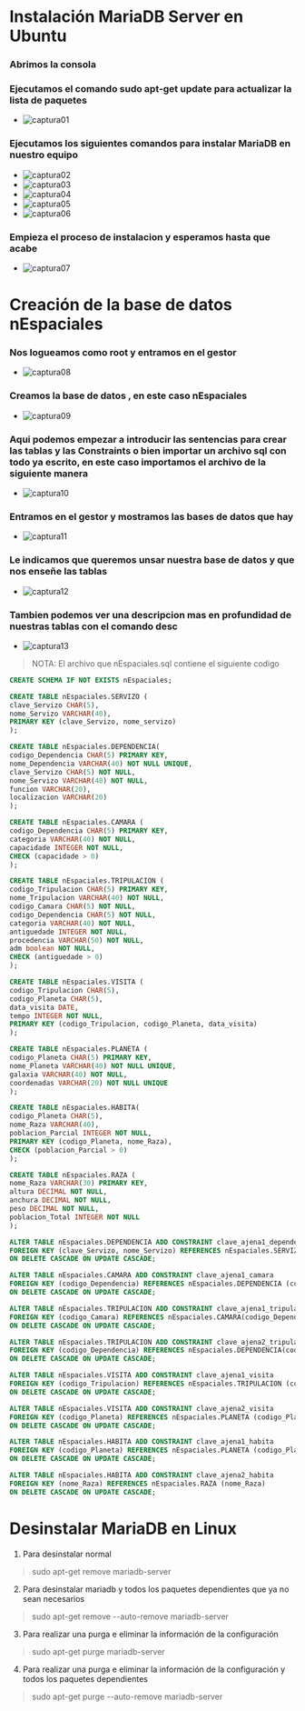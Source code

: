 # Instalación MariaDB Server en Ubuntu


### Abrimos la consola 

### Ejecutamos el comando sudo apt-get update para actualizar la lista de paquetes

  - ![captura01](https://github.com/dam108/ApuntesSQL/blob/master/Apuntes_Sucio/imgInstalacionMysql/img/Captura01.PNG)

### Ejecutamos los siguientes comandos para instalar MariaDB en nuestro equipo
  - ![captura02](https://github.com/dam108/ApuntesSQL/blob/master/Apuntes_Sucio/imgInstalacionMysql/img/Captura02.PNG)
  - ![captura03](https://github.com/dam108/ApuntesSQL/blob/master/Apuntes_Sucio/imgInstalacionMysql/img/Captura03.PNG)
  - ![captura04](https://github.com/dam108/ApuntesSQL/blob/master/Apuntes_Sucio/imgInstalacionMysql/img/Captura04.PNG)
  - ![captura05](https://github.com/dam108/ApuntesSQL/blob/master/Apuntes_Sucio/imgInstalacionMysql/img/Captura05.PNG)
  - ![captura06](https://github.com/dam108/ApuntesSQL/blob/master/Apuntes_Sucio/imgInstalacionMysql/img/Captura06.PNG)
  
### Empieza el proceso de instalacion y esperamos hasta que acabe
  - ![captura07](https://github.com/dam108/ApuntesSQL/blob/master/Apuntes_Sucio/imgInstalacionMysql/img/Captura07.PNG)
  
# Creación de la base de datos nEspaciales
  
### Nos logueamos como root y entramos en el gestor
  - ![captura08](https://github.com/dam108/ApuntesSQL/blob/master/Apuntes_Sucio/imgInstalacionMysql/img/Captura08.PNG)
  
### Creamos la base de datos , en este caso nEspaciales
  - ![captura09](https://github.com/dam108/ApuntesSQL/blob/master/Apuntes_Sucio/imgInstalacionMysql/img/Captura09.PNG)
 
### Aqui podemos empezar a introducir las sentencias para crear las tablas y las Constraints o bien importar un archivo sql con todo ya escrito, en este caso importamos el archivo de la siguiente manera
  - ![captura10](https://github.com/dam108/ApuntesSQL/blob/master/Apuntes_Sucio/imgInstalacionMysql/img/Captura10.PNG)
  
### Entramos en el gestor y mostramos las bases de datos que hay
  - ![captura11](https://github.com/dam108/ApuntesSQL/blob/master/Apuntes_Sucio/imgInstalacionMysql/img/Captura11.PNG)
  
### Le indicamos que queremos unsar nuestra base de datos y que nos enseñe las tablas
  - ![captura12](https://github.com/dam108/ApuntesSQL/blob/master/Apuntes_Sucio/imgInstalacionMysql/img/Captura12.PNG)
  
### Tambien podemos ver una descripcion mas en profundidad de nuestras tablas con el comando desc
  - ![captura13](https://github.com/dam108/ApuntesSQL/blob/master/Apuntes_Sucio/imgInstalacionMysql/img/Captura13.PNG)

> NOTA: El archivo que nEspaciales.sql contiene el siguiente codigo 

```sql
CREATE SCHEMA IF NOT EXISTS nEspaciales;

CREATE TABLE nEspaciales.SERVIZO (
clave_Servizo CHAR(5),
nome_Servizo VARCHAR(40),
PRIMARY KEY (clave_Servizo, nome_servizo)
);

CREATE TABLE nEspaciales.DEPENDENCIA(
codigo_Dependencia CHAR(5) PRIMARY KEY,
nome_Dependencia VARCHAR(40) NOT NULL UNIQUE,
clave_Servizo CHAR(5) NOT NULL,
nome_Servizo VARCHAR(40) NOT NULL,
funcion VARCHAR(20),
localizacion VARCHAR(20)
);

CREATE TABLE nEspaciales.CAMARA (
codigo_Dependencia CHAR(5) PRIMARY KEY,
categoria VARCHAR(40) NOT NULL,
capacidade INTEGER NOT NULL,
CHECK (capacidade > 0)
);

CREATE TABLE nEspaciales.TRIPULACION (
codigo_Tripulacion CHAR(5) PRIMARY KEY,
nome_Tripulacion VARCHAR(40) NOT NULL,
codigo_Camara CHAR(5) NOT NULL,
codigo_Dependencia CHAR(5) NOT NULL,
categoria VARCHAR(40) NOT NULL,
antiguedade INTEGER NOT NULL,
procedencia VARCHAR(50) NOT NULL,
adm boolean NOT NULL,
CHECK (antiguedade > 0)
);

CREATE TABLE nEspaciales.VISITA (
codigo_Tripulacion CHAR(5),
codigo_Planeta CHAR(5),
data_visita DATE,
tempo INTEGER NOT NULL,
PRIMARY KEY (codigo_Tripulacion, codigo_Planeta, data_visita)
);

CREATE TABLE nEspaciales.PLANETA (
codigo_Planeta CHAR(5) PRIMARY KEY,
nome_Planeta VARCHAR(40) NOT NULL UNIQUE,
galaxia VARCHAR(40) NOT NULL,
coordenadas VARCHAR(20) NOT NULL UNIQUE
);

CREATE TABLE nEspaciales.HABITA(
codigo_Planeta CHAR(5),
nome_Raza VARCHAR(40),
poblacion_Parcial INTEGER NOT NULL,
PRIMARY KEY (codigo_Planeta, nome_Raza),
CHECK (poblacion_Parcial > 0)
);

CREATE TABLE nEspaciales.RAZA (
nome_Raza VARCHAR(30) PRIMARY KEY,
altura DECIMAL NOT NULL,
anchura DECIMAL NOT NULL,
peso DECIMAL NOT NULL, 
poblacion_Total INTEGER NOT NULL
);

ALTER TABLE nEspaciales.DEPENDENCIA ADD CONSTRAINT clave_ajena1_dependencia
FOREIGN KEY (clave_Servizo, nome_Servizo) REFERENCES nEspaciales.SERVIZO (clave_Servizo, nome_Servizo)
ON DELETE CASCADE ON UPDATE CASCADE;

ALTER TABLE nEspaciales.CAMARA ADD CONSTRAINT clave_ajena1_camara
FOREIGN KEY (codigo_Dependencia) REFERENCES nEspaciales.DEPENDENCIA (codigo_Dependencia)
ON DELETE CASCADE ON UPDATE CASCADE;

ALTER TABLE nEspaciales.TRIPULACION ADD CONSTRAINT clave_ajena1_tripulacion
FOREIGN KEY (codigo_Camara) REFERENCES nEspaciales.CAMARA(codigo_Dependencia)
ON DELETE CASCADE ON UPDATE CASCADE;

ALTER TABLE nEspaciales.TRIPULACION ADD CONSTRAINT clave_ajena2_tripulacion
FOREIGN KEY (codigo_Dependencia) REFERENCES nEspaciales.DEPENDENCIA(codigo_Dependencia)
ON DELETE CASCADE ON UPDATE CASCADE;

ALTER TABLE nEspaciales.VISITA ADD CONSTRAINT clave_ajena1_visita
FOREIGN KEY (codigo_Tripulacion) REFERENCES nEspaciales.TRIPULACION (codigo_Tripulacion)
ON DELETE CASCADE ON UPDATE CASCADE;

ALTER TABLE nEspaciales.VISITA ADD CONSTRAINT clave_ajena2_visita
FOREIGN KEY (codigo_Planeta) REFERENCES nEspaciales.PLANETA (codigo_Planeta)
ON DELETE CASCADE ON UPDATE CASCADE;

ALTER TABLE nEspaciales.HABITA ADD CONSTRAINT clave_ajena1_habita
FOREIGN KEY (codigo_Planeta) REFERENCES nEspaciales.PLANETA (codigo_Planeta)
ON DELETE CASCADE ON UPDATE CASCADE;

ALTER TABLE nEspaciales.HABITA ADD CONSTRAINT clave_ajena2_habita
FOREIGN KEY (nome_Raza) REFERENCES nEspaciales.RAZA (nome_Raza)
ON DELETE CASCADE ON UPDATE CASCADE;

```

# Desinstalar MariaDB en Linux

1. Para desinstalar normal 
> sudo apt-get remove mariadb-server
2. Para desinstalar mariadb y todos los paquetes dependientes que ya no sean necesarios
> sudo apt-get remove --auto-remove mariadb-server
3. Para realizar una purga e eliminar la información de la configuración
> sudo apt-get purge mariadb-server
4.  Para realizar una purga e eliminar la información de la configuración y todos los paquetes dependientes
> sudo apt-get purge --auto-remove mariadb-server


